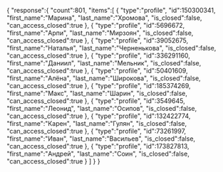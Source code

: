 {
   "response":{
      "count":801,
      "items":[
         {
            "type":"profile",
            "id":150300341,
            "first_name":"Марина",
            "last_name":"Хромова",
            "is_closed":false,
            "can_access_closed":true
         },
         {
            "type":"profile",
            "id":5696672,
            "first_name":"Арпи",
            "last_name":"Мирзоян",
            "is_closed":false,
            "can_access_closed":true
         },
         {
            "type":"profile",
            "id":39052675,
            "first_name":"Наталья",
            "last_name":"Черненькова",
            "is_closed":false,
            "can_access_closed":true
         },
         {
            "type":"profile",
            "id":336291160,
            "first_name":"Даниил",
            "last_name":"Мельник",
            "is_closed":false,
            "can_access_closed":true
         },
         {
            "type":"profile",
            "id":50401609,
            "first_name":"Алёна",
            "last_name":"Широкова",
            "is_closed":false,
            "can_access_closed":true
         },
         {
            "type":"profile",
            "id":185374269,
            "first_name":"Макс",
            "last_name":"Шарин",
            "is_closed":false,
            "can_access_closed":true
         },
         {
            "type":"profile",
            "id":3549645,
            "first_name":"Леонид",
            "last_name":"Осипов",
            "is_closed":false,
            "can_access_closed":true
         },
         {
            "type":"profile",
            "id":132422774,
            "first_name":"Карен",
            "last_name":"Гулян",
            "is_closed":false,
            "can_access_closed":true
         },
         {
            "type":"profile",
            "id":73261997,
            "first_name":"Иван",
            "last_name":"Васильев",
            "is_closed":false,
            "can_access_closed":true
         },
         {
            "type":"profile",
            "id":173827813,
            "first_name":"Андрей",
            "last_name":"Соин",
            "is_closed":false,
            "can_access_closed":true
         }
      ]
   }
}
